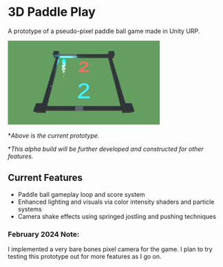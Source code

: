 # 3D Paddle Play
A prototype of a pseudo-pixel paddle ball game made in Unity URP.

 <img src="/Assets/GIF/showcase.gif" alt="Parametric Surfaces" style="width: 70%"> 

*_Above is the current prototype._ 

*_This alpha build will be further developed and constructed for other features._

## Current Features
- Paddle ball gameplay loop and score system
- Enhanced lighting and visuals via color intensity shaders and particle systems
- Camera shake effects using springed jostling and pushing techniques

### February 2024 Note:
I implemented a very bare bones pixel camera for the game. I plan to try testing this prototype out for more features as I go on.
